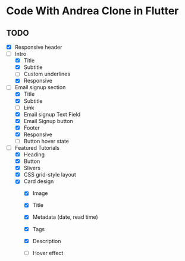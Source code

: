 # Code With Andrea Clone in Flutter


## TODO

- [x] Responsive header
- [ ] Intro
  - [x] Title
  - [x] Subtitle
  - [ ] Custom underlines
  - [x] Responsive
- [ ] Email signup section
  - [x] Title
  - [x] Subtitle
  - [ ] ~~Link~~
  - [x] Email signup Text Field
  - [x] Email Signup button
  - [x] Footer
  - [x] Responsive
  - [ ] Button hover state
- [ ] Featured Tutorials
  - [x] Heading 
  - [x] Button
  - [x] Slivers
  - [x] CSS grid-style layout
  - [x] Card design
    - [x] Image
    - [x] Title
    - [x] Metadata (date, read time)
    - [x] Tags
    - [x] Description
    - [ ] Hover effect

